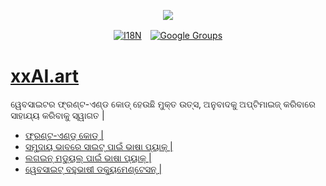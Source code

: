 <p align="center"><a href="https://wac.tax"><img src="https://cdn.jsdelivr.net/gh/wactax/img/logo.svg"/></a></p><p align="center"><a href="https://github.com/wactax/wac.tax/blob/main/doc/README.md#readme"><img alt="I18N" src="https://cdn.jsdelivr.net/gh/wactax/img/t.svg"/></a>　<a href="https://groups.google.com/u/2/g/wactax"><img alt="Google Groups" src="https://cdn.jsdelivr.net/gh/wactax/img/g-groups.svg"/></a></p>

# [xxAI.art](https://xxAI.art)

ୱେବସାଇଟର ଫ୍ରଣ୍ଟ-ଏଣ୍ଡ କୋଡ୍ ହେଉଛି ମୁକ୍ତ ଉତ୍ସ, ଅନୁବାଦକୁ ଅପ୍ଟିମାଇଜ୍ କରିବାରେ ସାହାଯ୍ୟ କରିବାକୁ ସ୍ୱାଗତ |

* [ଫ୍ରଣ୍ଟ-ଏଣ୍ଡ୍ କୋଡ୍ |](https://github.com/xxai-art/web)
* [ସମୁଦାୟ ଭାବରେ ସାଇଟ୍ ପାଇଁ ଭାଷା ପ୍ୟାକ୍ |](https://github.com/xxai-art/web/tree/main/i18n)
* [ଲଗଇନ୍ ମଡ୍ୟୁଲ୍ ପାଇଁ ଭାଷା ପ୍ୟାକ୍ |](https://github.com/wacpkg/user/tree/main/ui.i18n)
* [ୱେବସାଇଟ୍ ବହୁଭାଷୀ ଡକ୍ୟୁମେଣ୍ଟେସନ୍ |](https://github.com/xxai-doc)
